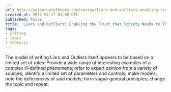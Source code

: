 ```yaml
---
url: http://nyjournalofbooks.com/review/liars-and-outliers-enabling-trust-society-needs-thrive
created_at: 2012-03-17 03:45 UTC
published: false
title: 'Liars and Outliers: Enabling the Trust that Society Needs to Thrive'
tags:
- writing
- logic
- rhetoric
---
```


The model of writing Liars and Outliers itself appears to be based on a limited set of rules: Provide a wide range of interesting examples of a complex ill-defined phenomena; refer to expert opinion from a variety of sources; identify a limited set of parameters and controls; make models; note the deficiencies of said models; form vague general principles; change the topic and repeat.
